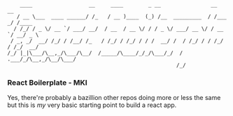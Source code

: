 ```
    ____                  __     ____        _ __                __      __     
   / __ \___  ____ ______/ /_   / __ )____  (_) /__  _________  / /___ _/ /____ 
  / /_/ / _ \/ __ `/ ___/ __/  / __  / __ \/ / / _ \/ ___/ __ \/ / __ `/ __/ _ \
 / _, _/  __/ /_/ / /__/ /_   / /_/ / /_/ / / /  __/ /  / /_/ / / /_/ / /_/  __/
/_/ |_|\___/\__,_/\___/\__/  /_____/\____/_/_/\___/_/  / .___/_/\__,_/\__/\___/ 
                                                      /_/                       
```
### React Boilerplate - MKI
Yes, there're probably a bazillion other repos doing more or less the same but this is _my_ very basic starting point to build a react app.
